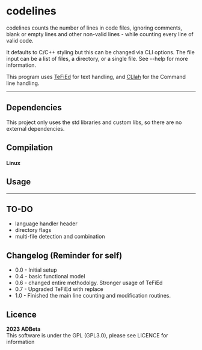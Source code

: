 ﻿# codelines

codelines counts the number of lines in code files, ignoring comments, blank or 
empty lines and other non-valid lines - while counting every line of valid code.

It defaults to C/C++ styling but this can be changed via CLI options. 
The file input can be a list of files, a directory, or a single file. See --help 
for more information.

This program uses [TeFiEd](https://github.com/ADBeta/TeFiEd) for text handling,
and [CLIah](https://github.com/ADBeta/CLIah) for the Command line handling.

----
## Dependencies
This project only uses the std libraries and custom libs, so there are no external 
dependencies. 

## Compilation
#### Linux

## Usage

----
## TO-DO
* language handler header
* directory flags
* multi-file detection and combination

## Changelog (Reminder for self)
* 0.0 - Initial setup
* 0.4 - basic functional model
* 0.6 - changed entire methodolgy. Stronger usage of TeFiEd
* 0.7 - Upgraded TeFiEd with replace
* 1.0 - Finished the main line counting and modification routines.

## Licence
<b> 2023 ADBeta </b>  
This software is under the GPL (GPL3.0), please see LICENCE for information
